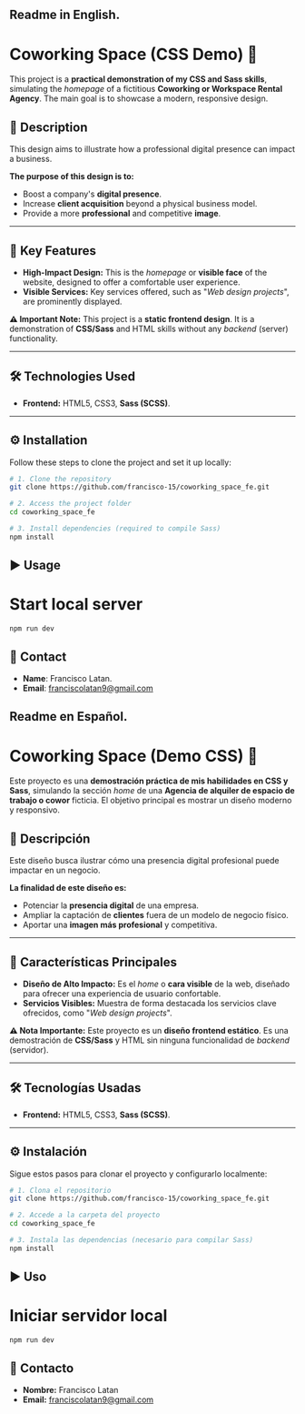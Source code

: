 ## Readme in English.

# Coworking Space (CSS Demo) 🎨

This project is a **practical demonstration of my CSS and Sass skills**, simulating the *homepage* of a fictitious **Coworking or Workspace Rental Agency**. The main goal is to showcase a modern, responsive design.

## 📝 Description

This design aims to illustrate how a professional digital presence can impact a business.

**The purpose of this design is to:**
* Boost a company's **digital presence**.
* Increase **client acquisition** beyond a physical business model.
* Provide a more **professional** and competitive **image**.

---

## 🌟 Key Features

* **High-Impact Design:** This is the *homepage* or **visible face** of the website, designed to offer a comfortable user experience.
* **Visible Services:** Key services offered, such as "*Web design projects*", are prominently displayed.

**⚠️ Important Note:** This project is a **static frontend design**. It is a demonstration of **CSS/Sass** and HTML skills without any *backend* (server) functionality.

---

## 🛠️ Technologies Used

* **Frontend:** HTML5, CSS3, **Sass (SCSS)**.

---

## ⚙️ Installation

Follow these steps to clone the project and set it up locally:

```bash
# 1. Clone the repository
git clone https://github.com/francisco-15/coworking_space_fe.git

# 2. Access the project folder
cd coworking_space_fe 

# 3. Install dependencies (required to compile Sass)
npm install
```
## ▶️ Usage

# Start local server
```
npm run dev
```
## 📧 Contact

* **Name**: Francisco Latan.
* **Email**: franciscolatan9@gmail.com

## Readme en Español.

# Coworking Space (Demo CSS) 🎨

Este proyecto es una **demostración práctica de mis habilidades en CSS y Sass**, simulando la sección *home* de una **Agencia de alquiler de espacio de trabajo o cowor** ficticia. El objetivo principal es mostrar un diseño moderno y responsivo.

## 📝 Descripción

Este diseño busca ilustrar cómo una presencia digital profesional puede impactar en un negocio.

**La finalidad de este diseño es:**
* Potenciar la **presencia digital** de una empresa.
* Ampliar la captación de **clientes** fuera de un modelo de negocio físico.
* Aportar una **imagen más profesional** y competitiva.

---

## 🌟 Características Principales

* **Diseño de Alto Impacto:** Es el *home* o **cara visible** de la web, diseñado para ofrecer una experiencia de usuario confortable.
* **Servicios Visibles:** Muestra de forma destacada los servicios clave ofrecidos, como "*Web design projects*".

**⚠️ Nota Importante:** Este proyecto es un **diseño frontend estático**. Es una demostración de **CSS/Sass** y HTML sin ninguna funcionalidad de *backend* (servidor).

---

## 🛠️ Tecnologías Usadas

* **Frontend:** HTML5, CSS3, **Sass (SCSS)**.

---

## ⚙️ Instalación

Sigue estos pasos para clonar el proyecto y configurarlo localmente:

```bash
# 1. Clona el repositorio
git clone https://github.com/francisco-15/coworking_space_fe.git

# 2. Accede a la carpeta del proyecto
cd coworking_space_fe

# 3. Instala las dependencias (necesario para compilar Sass)
npm install
```

## ▶️ Uso

# Iniciar servidor local
```
npm run dev
```

## 📧 Contacto
* **Nombre:** Francisco Latan
* **Email:** franciscolatan9@gmail.com
